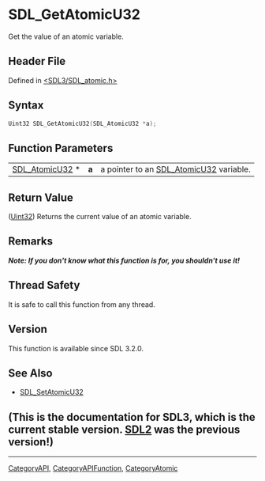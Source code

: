 # SDL_GetAtomicU32

Get the value of an atomic variable.

## Header File

Defined in [<SDL3/SDL_atomic.h>](https://github.com/libsdl-org/SDL/blob/main/include/SDL3/SDL_atomic.h)

## Syntax

```c
Uint32 SDL_GetAtomicU32(SDL_AtomicU32 *a);
```

## Function Parameters

|                                  |       |                                                          |
| -------------------------------- | ----- | -------------------------------------------------------- |
| [SDL_AtomicU32](SDL_AtomicU32) * | **a** | a pointer to an [SDL_AtomicU32](SDL_AtomicU32) variable. |

## Return Value

([Uint32](Uint32)) Returns the current value of an atomic variable.

## Remarks

***Note: If you don't know what this function is for, you shouldn't use
it!***

## Thread Safety

It is safe to call this function from any thread.

## Version

This function is available since SDL 3.2.0.

## See Also

- [SDL_SetAtomicU32](SDL_SetAtomicU32)


## (This is the documentation for SDL3, which is the current stable version. [SDL2](https://wiki.libsdl.org/SDL2/) was the previous version!)



----
[CategoryAPI](CategoryAPI), [CategoryAPIFunction](CategoryAPIFunction), [CategoryAtomic](CategoryAtomic)

